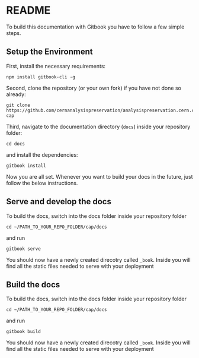 # README

To build this documentation with Gitbook you have to follow a few simple steps.

## Setup the Environment

First, install the necessary requirements:

    npm install gitbook-cli -g

Second, clone the repository (or your own fork) if you have not done so already:

    git clone https://github.com/cernanalysispreservation/analysispreservation.cern.ch.git cap

Third, navigate to the documentation directory (`docs`) inside your repository folder:

    cd docs

and install the dependencies:

    gitbook install

Now you are all set. Whenever you want to build your docs in the future, just follow the below instructions.

## Serve and develop the docs

To build the docs, switch into the docs folder inside your repository folder

    cd ~/PATH_TO_YOUR_REPO_FOLDER/cap/docs

and run

    gitbook serve

You should now have a newly created direcotry called `_book`. Inside you will find all the static files needed to serve with your deployment

## Build the docs

To build the docs, switch into the docs folder inside your repository folder

    cd ~/PATH_TO_YOUR_REPO_FOLDER/cap/docs

and run

    gitbook build

You should now have a newly created direcotry called `_book`. Inside you will find all the static files needed to serve with your deployment
